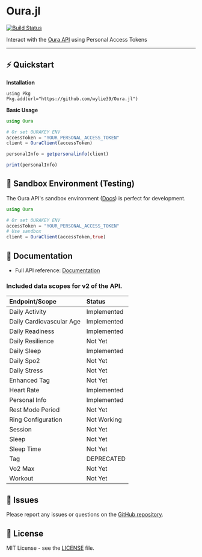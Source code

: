 # Oura.jl

[![Build Status](https://github.com/wylie39/Oura.jl/actions/workflows/CI.yml/badge.svg?branch=main)](https://github.com/wylie39/Oura.jl/actions/workflows/CI.yml?query=branch%3Amain)

Interact with the [Oura API](https://cloud.ouraring.com/v2/docs) using Personal Access Tokens

---

## ⚡️ Quickstart

**Installation**

```julia-repl
using Pkg
Pkg.add(url="https://github.com/wylie39/Oura.jl")
```

**Basic Usage**

```julia
using Oura

# Or set OURAKEY ENV
accessToken = "YOUR_PERSONAL_ACCESS_TOKEN"
client = OuraClient(accessToken)

personalInfo = getpersonalinfo(client)

print(personalInfo)

```


## 🧪 Sandbox Environment (Testing)

The Oura API's sandbox environment ([Docs](https://cloud.ouraring.com/v2/docs#tag/Sandbox-Routes)) is perfect for
development. 

```julia
using Oura

# Or set OURAKEY ENV
accessToken = "YOUR_PERSONAL_ACCESS_TOKEN"
# Use sandbox
client = OuraClient(accessToken,true)
```

## 📑 Documentation

- Full API reference: [Documentation](https://wylie39.github.io/Oura.jl/dev/)

### Included data scopes for v2 of the API.

| Endpoint/Scope                                                                   | Status      |
| :------------------------------------------------------------------------------- | :---------- |
| Daily Activity                                                                   | Implemented |
| Daily Cardiovascular Age                                                         | Implemented |
| Daily Readiness                                                                  | Implemented |
| Daily Resilience                                                                 | Not Yet |
| Daily Sleep                                                                      | Implemented |
| Daily Spo2                                                                       | Not Yet |
| Daily Stress                                                                     | Not Yet |
| Enhanced Tag                                                                     | Not Yet |
| Heart Rate                                                                       | Implemented |
| Personal Info                                                                    | Implemented |
| Rest Mode Period                                                                 | Not Yet |
| Ring Configuration                                                               | Not Working |
| Session                                                                          | Not Yet |
| Sleep                                                                            | Not Yet |
| Sleep Time                                                                       | Not Yet |
| Tag                                                                              | DEPRECATED  |
| Vo2 Max                                                                          | Not Yet |
| Workout                                                                          | Not Yet |

## 🐞 Issues

Please report any issues or questions on the [GitHub repository](https://github.com/wylie39/Oura.jl/issues).

## 📄 License

MIT License - see the [LICENSE](LICENSE) file.
